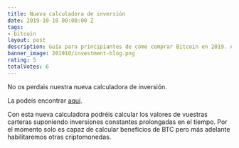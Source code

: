 ```yaml
---
title: Nueva calculadora de inversión
date: 2019-10-18 00:00:00 Z
tags:
- bitcoin
layout: post
description: Guía para principiantes de cómo comprar Bitcoin en 2019. Actualizado.
banner_image: 201910/investment-blog.png
rating: 5
totalVotes: 6
---
```


No os perdais nuestra nueva calculadora de inversión.

<!--more-->

La podeis encontrar [aquí](/inversion).

Con esta nueva calculadora podréis calcular los valores de vuestras carteras suponiendo inversiones constantes prolongadas en el tiempo. Por el momento solo es capaz de calcular beneficios de BTC pero más adelante habilitaremos otras criptomonedas.